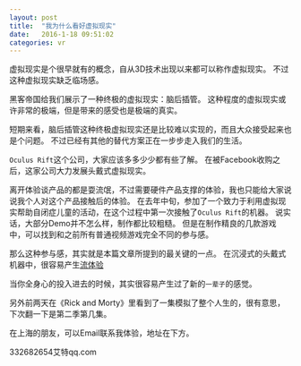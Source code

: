 ```yaml
---
layout: post
title:  "我为什么看好虚拟现实"
date:   2016-1-18 09:51:02
categories: vr
---
```


虚拟现实是个很早就有的概念，自从3D技术出现以来都可以称作虚拟现实。
不过这种虚拟现实缺乏临场感。

黑客帝国给我们展示了一种终极的虚拟现实：脑后插管。
这种程度的虚拟现实或许非常的极端，但是带来的感受也是极端的真实。

短期来看，脑后插管这种终极虚拟现实还是比较难以实现的，而且大众接受起来也是个问题。
不过已经有其他的替代方案正在一步步走入我们的生活。

`Oculus Rift`这个公司，大家应该多多少少都有些了解。
在被Facebook收购之后，这家公司大力发展头戴式虚拟现实。

离开体验谈产品的都是耍流氓，不过需要硬件产品支撑的体验，我也只能给大家说说我个人对这个产品接触后的体验。
在去年中旬，参加了一个致力于利用虚拟现实帮助自闭症儿童的活动，在这个过程中第一次接触了`Oculus Rift`的机器。
说实话，大部分Demo并不怎么样，制作都比较粗糙。
但是在制作精良的几款游戏中，可以找到和之前所有普通视频游戏完全不同的参与感。

那么这种参与感，其实就是本篇文章所提到的最关键的一点。
在沉浸式的头戴式机器中，很容易产生[流体验][流体验]

当你全身心的投入进去的时候，其实很容易产生过了新的`一辈子`的感觉。

另外前两天在《Rick and Morty》里看到了一集模拟了整个人生的，很有意思，下次翻一下是第二季第几集。


在上海的朋友，可以Email联系我体验，地址在下方。

332682654艾特qq.com

[流体验]: https://en.wikipedia.org/wiki/Flow_(psychology)
